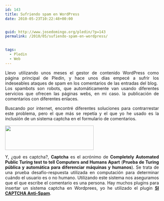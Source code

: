 ```yaml
---
id: 143
title: Sufriendo spam en WordPress
date: 2010-05-23T10:22:48+00:00


guid: http://www.josedomingo.org/pledin/?p=143
permalink: /2010/05/sufiendo-spam-en-wordpress/

  
tags:
  - Pledin
  - Web
---
```

<p style="text-align: justify;">
  Llevo utilizando unos meses el gestor de contenido WordPress como página principal de Pledin, y hace unos días empecé a sufrir los indeseables ataques de spam en los comentarios de las entradas del blog.  Los spambots son robots, que automáticamente van usando diferentes servicios que ofrecen las páginas webs, en mi caso. la publicación de comentarios con diferentes enlaces.
</p>

<p style="text-align: justify;">
  Buscando por internet, encontré diferentes soluciones para contrarrestar este problema, pero el que más se repetía y el que yo he usado es la inclusión de un sistema captcha en el formulario de comentarios.
</p>

<p style="text-align: justify;">
  <img class="aligncenter" title="captcha" src="http://upload.wikimedia.org/wikipedia/commons/6/69/Captcha.jpg" alt="" width="290" height="80" />
</p>

<p style="text-align: justify;">
  Y, ¿qué es captcha?, <strong>Captcha</strong> es el acrónimo de <strong>Completely Automated Public Turing test to tell Computers and Humans Apart</strong> (<strong>Prueba de Turing pública y automática para diferenciar máquinas y humanos</strong>). Se trata de una prueba desafío-respuesta utilizada en computación para determinar cuándo el usuario es o no humano. Utilizando este sistema nos aseguramos que el que escribe el comentario es una persona. Hay muchos plugins para insertar un sistema captcha en Wordprees, yo he utilizado el plugin <a href="http://wordpress.org/extend/plugins/si-captcha-for-wordpress/"><strong>SI CAPTCHA Anti-Spam</strong></a>.
</p>


